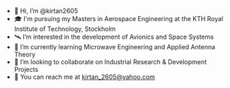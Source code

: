 - 👋 Hi, I’m @kirtan2605
- 🎓 I'm pursuing my Masters in Aerospace Engineering at the KTH Royal Institute of Technology, Stockholm
- 🛰️ I’m interested in the development of Avionics and Space Systems 
- 📡 I’m currently learning Microwave Engineering and Applied Antenna Theory
- 💼 I’m looking to collaborate on Industrial Research & Development Projects
- 📧 You can reach me at kirtan_2605@yahoo.com

<!---
kirtan2605/kirtan2605 is a ✨ special ✨ repository because its `README.md` (this file) appears on your GitHub profile.
You can click the Preview link to take a look at your changes.
--->
